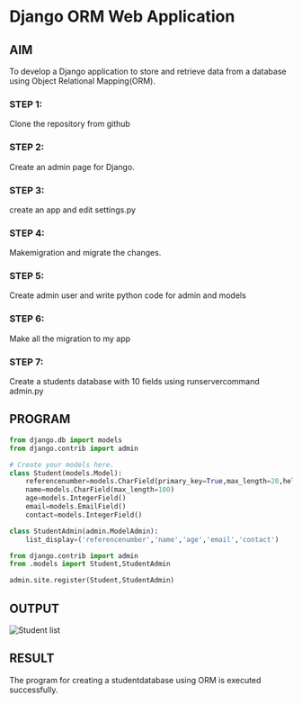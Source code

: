 # Django ORM Web Application

## AIM
To develop a Django application to store and retrieve data from a database using Object Relational Mapping(ORM).

### STEP 1:
   Clone the repository from github

### STEP 2:
   Create an admin page for Django.

### STEP 3:
   create an app and edit settings.py

### STEP 4:
   Makemigration and migrate the changes.

### STEP 5:
   Create admin user and write python code for admin and models

### STEP 6:
   Make all the migration to my app

### STEP 7:
   Create a students database with 10 fields using runservercommand
admin.py


## PROGRAM

```py
from django.db import models
from django.contrib import admin

# Create your models here.
class Student(models.Model):
    referencenumber=models.CharField(primary_key=True,max_length=20,help_text='Employee ID')
    name=models.CharField(max_length=100)
    age=models.IntegerField()
    email=models.EmailField()
    contact=models.IntegerField()

class StudentAdmin(admin.ModelAdmin):
    list_display=('referencenumber','name','age','email','contact')    
```
```py
from django.contrib import admin
from .models import Student,StudentAdmin

admin.site.register(Student,StudentAdmin)
```    

## OUTPUT



![Student list](https://github.com/22009058/django-orm-app/assets/121917232/7c0a6199-9d62-4a23-be3b-ab0692e80db3)

## RESULT
The program for creating a studentdatabase using ORM is executed successfully.
